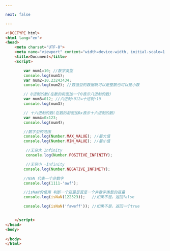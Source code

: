 ```yaml
---

next: false

---
```




<BlogInfo id="245" title="4.简单的数据类型" author="白日梦想猿" pv=0 read_times=0 pre_cost_time="0分50秒" category="js学习" tag_list="['js学习']" create_time="2020.08.01 14:09:00" update_time="2020.08.01 14:47:40" />

```html
<!DOCTYPE html>
<html lang="en">
<head>
    <meta charset="UTF-8">
    <meta name="viewport" content="width=device-width, initial-scale=1.0">
    <title>Document</title>
    <script>

        var num1=10; //数字类型
        console.log(num1);
        var num2=10.23243434;
        console.log(num2); //数值型的数据既可以是整数也可以是小数

        // 8进制的数(在数的前面加一个0表示八进制的数)
        var num3=012; //八进制:012=十进制:10
        console.log(num3);

        // 十六进制的数(在数的前面加0x表示十六进制的数)
        var num4=0x123; 
        console.log(num4);

        //数字型的范围
        console.log(Number.MAX_VALUE); //最大值
        console.log(Number.MIN_VALUE); //最小值

         //无穷大 Infinity
         console.log(Number.POSITIVE_INFINITY); 

         //无穷小 -Infinity
        console.log(Number.NEGATIVE_INFINITY); 

        //NaN 代表一个非数字
        console.log(1111-'awf');

        //isNaN的使用 判断一个变量是否是一个非数字类型的变量
        console.log(isNaN(122323));   //如果不是，返回false

        console.log(isNaN('faweff')); //如果不是，返回一个true


    </script>
</head>
<body>
    
</body>
</html>
```



<ActionBox />
